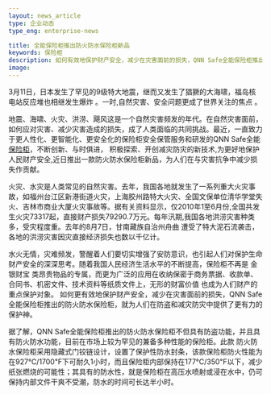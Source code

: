 ```yaml
---
layout: news_article
type: 企业动态
type_eng: enterprise-news

title: 全能保险柜推出防火防水保险柜新品
keywords: 保险柜
description: 如何有效地保护财产安全，减少在灾害面前的损失，QNN Safe全能保险柜推出的防火防水保险柜，为人们在防盗和减灾防灾中提供了更有力的保护神。
image: 
---
```

3月11日，日本发生了罕见的9级特大地震，继而又发生了猖獗的大海啸，福岛核电站反应堆也相继发生爆炸 。一时,自然灾害、安全问题更成了世界关注的焦点 。

地震、海啸、火灾、洪涝、飓风这是一个自然灾害频发的年代。在自然灾害面前，如何应对灾害、减少灾害造成的损失，成了人类面临的共同挑战。最近，一直致力于更人性化、更智能化、更安全化的保险柜安全保管服务和研发的QNN Safe全能 [保险柜](http://www.qnn.com.cn/)，不断创新、与时俱进， 积极探索、开创减灾防灾的新技术,为更好地保护人民财产安全,近日推出一款防火防水保险柜新品，为人们在与灾害抗争中减少损失作贡献。

火灾、水灾是人类常见的自然灾害。去年，我国各地就发生了一系列重大火灾事故，如福州台江区新港街道火灾，上海胶州路特大火灾、全国文保单位清华学堂失火、吉林市商业大厦火灾事故等。据有关资料显示，仅2010年1至6月份,全国共发生火灾73317起，直接财产损失79290.7万元。每年汛期,我国各地洪涝灾害种类多，受灾程度重。去年的8月7日，甘南藏族自治州舟曲 遭受了特大泥石流袭击，各地的洪涝灾害因灾直接经济损失也数以千亿计。

水火无情，灾难频发，警醒着人们要切实增强了安防意识，也引起人们对保护生命财产安全的深深思考。随着我国人民经济生活水平的不断提高，保险柜不再是 金银财宝 类昂贵物品的专属，而更为广泛的应用在收纳保密于商务票据、收款单、合同书、机密文件、技术资料等纸质文件上，无形的财富价值 也成为人们财产的重点保护对象。 如何更有效地保护财产安全，减少在灾害面前的损失，QNN Safe全能保险柜推出的防火防水保险柜，就为人们在防盗和减灾防灾中提供了更有力的保护神。

据了解，QNN Safe全能保险柜推出的防火防水保险柜不但具有防盗功能，并且具有防火防水功能，目前在市场上较为罕见的兼备多种性能的保险柜。此款 防火防水保险柜采用隐藏式门铰链设计，设置了保护性防水封条，该款保险柜防火性能为在927℃/1700℉下可耐久1小时，而且保险柜内部保持在177℃/350℉以下，减少纸张燃烧的可能性；其具有的防水性，就是保险柜在高压水喷射或浸在水中，仍可保持内部文件干爽不受潮，防水的时间可长达半小时。
